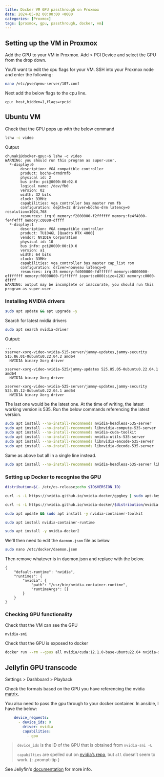 ```yaml
---
title: Docker VM GPU passthrough on Proxmox
date: 2024-05-02 00:00:00 +0000
categories: [Proxmox]
tags: [proxmox, gpu, passthrough, docker, vm] 
---
```


## Setting up the VM in Proxmox

Add the GPU to your VM in Proxmox.
Add > PCI Device and select the GPU from the drop down.

You'll want to edit the cpu flags for your VM. SSH into your Proxmox node and enter the following:
```bash
nano /etc/pve/qemu-server/107.conf
```
Next add the below flags to the cpu line.
```
cpu: host,hidden=1,flags=+pcid
```

## Ubuntu VM

Check that the GPU pops up with the below command

```bash
lshw -c video
```

Output

```
chunaki@docker-gpu:~$ lshw -c video
WARNING: you should run this program as super-user.
  *-display:0               
       description: VGA compatible controller
       product: bochs-drmdrmfb
       physical id: 2
       bus info: pci@0000:00:02.0
       logical name: /dev/fb0
       version: 02
       width: 32 bits
       clock: 33MHz
       capabilities: vga_controller bus_master rom fb
       configuration: depth=32 driver=bochs-drm latency=0 resolution=1024,768
       resources: irq:0 memory:f2000000-f2ffffff memory:fe4f4000-fe4f4fff memory:c0000-dffff
  *-display:1
       description: VGA compatible controller
       product: TU104GL [Quadro RTX 4000]
       vendor: NVIDIA Corporation
       physical id: 10
       bus info: pci@0000:00:10.0
       version: a1
       width: 64 bits
       clock: 33MHz
       capabilities: vga_controller bus_master cap_list rom
       configuration: driver=nouveau latency=0
       resources: irq:35 memory:fd000000-fdffffff memory:e0000000-efffffff memory:f0000000-f1ffffff ioport:e000(size=128) memory:c0000-dffff
WARNING: output may be incomplete or inaccurate, you should run this program as super-user.
```

### Installing NVIDIA drivers

```bash
sudo apt update && apt upgrade -y
```

Search for latest nvidia drivers
```bash
sudo apt search nvidia-driver
```

Output:
```
...
xserver-xorg-video-nvidia-515-server/jammy-updates,jammy-security 515.86.01-0ubuntu0.22.04.2 amd64
  NVIDIA binary Xorg driver

xserver-xorg-video-nvidia-525/jammy-updates 525.85.05-0ubuntu0.22.04.1 amd64
  NVIDIA binary Xorg driver

xserver-xorg-video-nvidia-525-server/jammy-updates,jammy-security 525.85.12-0ubuntu0.22.04.1 amd64
  NVIDIA binary Xorg driver

```

The last one would be the latest one. At the time of writing, the latest working version is 535. 
Run the below commands referencing the latest version.

```bash
sudo apt install --no-install-recommends nvidia-headless-535-server
sudo apt install --no-install-recommends libnvidia-compute-535-server
sudo apt install --no-install-recommends nvidia-cuda-toolkit
sudo apt install --no-install-recommends nvidia-utils-535-server
sudo apt install --no-install-recommends libnvidia-encode-535-server
sudo apt install --no-install-recommends libnvidia-decode-535-server
```

Same as above but all in a single line instead.
```bash
sudo apt install --no-install-recommends nvidia-headless-535-server libnvidia-compute-535-server nvidia-cuda-toolkit nvidia-utils-535-server libnvidia-encode-535-server libnvidia-decode-535-server
```

### Setting up Docker to recognise the GPU

```bash
distribution=$(. /etc/os-release;echo $ID$VERSION_ID)
```
```bash
curl -s -L https://nvidia.github.io/nvidia-docker/gpgkey | sudo apt-key add - 
```
```bash
curl -s -L https://nvidia.github.io/nvidia-docker/$distribution/nvidia-docker.list | sudo tee /etc/apt/sources.list.d/nvidia-docker.list
```
```bash
sudo apt update && sudo apt install -y nvidia-container-toolkit
```
```bash
sudo apt install nvidia-container-runtime
```
```bash
sudo apt install -y nvidia-docker2
```
We'll then need to edit the `daemon.json` file as below
```bash
sudo nano /etc/docker/daemon.json
```

Then remove whatever is in daemon.json and replace with the below.
```
{   
	"default-runtime": "nvidia",   
	"runtimes": {     
		"nvidia": {       
			"path": "/usr/bin/nvidia-container-runtime",       
			"runtimeArgs": []     
		}   
	} 
} 
```

### Checking GPU functionality
Check that the VM can see the GPU
```bash
nvidia-smi
```
Check that the GPU is exposed to docker
```bash
docker run --rm --gpus all nvidia/cuda:12.1.0-base-ubuntu22.04 nvidia-smi
```


## Jellyfin GPU transcode
Settings > Dashboard > Playback

Check the formats based on the GPU you have referencing the nvidia [matrix](https://developer.nvidia.com/video-encode-and-decode-gpu-support-matrix-new).

You also need to pass the gpu through to your docker container. In ansible, I have the below:

```yaml
    device_requests:
      - device_ids: 0
        driver: nvidia
        capabilities:
          - gpu
```

> `device_ids` is the ID of the GPU that is obtained from `nvidia-smi -L`
>
> `capabilties` are spelled out on [nvidia’s repo](https://github.com/NVIDIA/nvidia-container-runtime#nvidia_driver_capabilities), but `all` doesn’t seem to work.
{: .prompt-tip }

See Jellyfin's [documentation](https://jellyfin.org/docs/general/administration/hardware-acceleration/nvidia/#configure-on-linux-host) for more info.